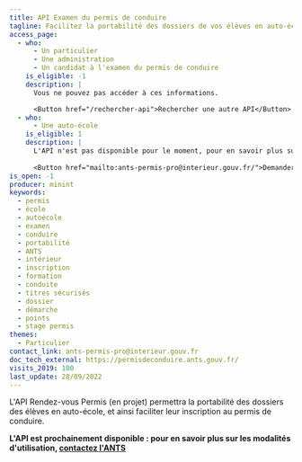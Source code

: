 ```yaml
---
title: API Examen du permis de conduire
tagline: Facilitez la portabilité des dossiers de vos élèves en auto-école, et simplifiez leur inscription à l'examen du permis de conduire.
access_page:
  - who:
      - Un particulier
      - Une administration
      - Un candidat à l'examen du permis de conduire
    is_eligible: -1
    description: |
      Vous ne pouvez pas accéder à ces informations.

      <Button href="/rechercher-api">Rechercher une autre API</Button>
  - who:
      - Une auto-école
    is_eligible: 1
    description: |
      L'API n'est pas disponible pour le moment, pour en savoir plus sur sa mise à disposition, nous vous invitons à contacter l'ANTS.
      
      <Button href="mailto:ants-permis-pro@interieur.gouv.fr/">Demander un accès à l'ANTS</Button>
is_open: -1
producer: minint
keywords:
  - permis
  - école
  - autoécole
  - examen
  - conduire
  - portabilité
  - ANTS
  - intérieur
  - inscription
  - formation
  - conduite
  - titres sécurisés
  - dossier
  - démarche
  - points
  - stage permis
themes:
  - Particulier
contact_link: ants-permis-pro@interieur.gouv.fr
doc_tech_external: https://permisdeconduire.ants.gouv.fr/
visits_2019: 100
last_update: 28/09/2022
---
```


L'API Rendez-vous Permis (en projet) permettra la portabilité des dossiers des élèves en auto-école, et ainsi faciliter leur inscription au permis de conduire.

**L'API est prochainement disponible : pour en savoir plus sur les modalités d'utilisation, [contactez l'ANTS](/les-api/api-permis-conduire/demande-acces)**
